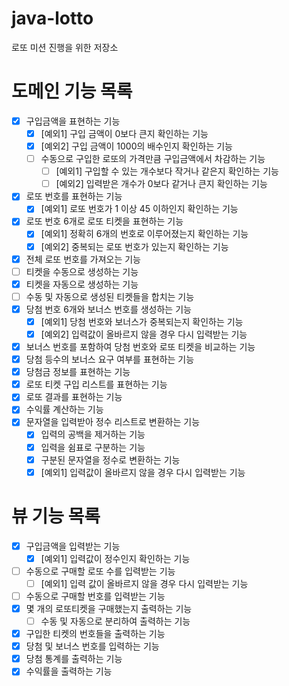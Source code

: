 # java-lotto
로또 미션 진행을 위한 저장소

# 도메인 기능 목록
- [X] 구입금액을 표현하는 기능
    - [X] [예외1] 구입 금액이 0보다 큰지 확인하는 기능
    - [X] [예외2] 구입 금액이 1000의 배수인지 확인하는 기능
    - [ ] 수동으로 구입한 로또의 가격만큼 구입금액에서 차감하는 기능
        - [ ] [예외1] 구입할 수 있는 개수보다 작거나 같은지 확인하는 기능
        - [ ] [예외2] 입력받은 개수가 0보다 같거나 큰지 확인하는 기능
- [X] 로또 번호를 표현하는 기능
    - [X] [예외1] 로또 번호가 1 이상 45 이하인지 확인하는 기능
- [X] 로또 번호 6개로 로또 티켓을 표현하는 기능
    - [X] [예외1] 정확히 6개의 번호로 이루어졌는지 확인하는 기능
    - [X] [예외2] 중복되는 로또 번호가 있는지 확인하는 기능
- [X] 전체 로또 번호를 가져오는 기능
- [ ] 티켓을 수동으로 생성하는 기능
- [X] 티켓을 자동으로 생성하는 기능
- [ ] 수동 및 자동으로 생성된 티켓들을 합치는 기능
- [X] 당첨 번호 6개와 보너스 번호를 생성하는 기능
    - [X] [예외1] 당첨 번호와 보너스가 중복되는지 확인하는 기능
    - [X] [예외2] 입력값이 올바르지 않을 경우 다시 입력받는 기능
- [X] 보너스 번호를 포함하여 당첨 번호와 로또 티켓을 비교하는 기능
- [X] 당첨 등수의 보너스 요구 여부를 표현하는 기능
- [X] 당첨금 정보를 표현하는 기능
- [X] 로또 티켓 구입 리스트를 표현하는 기능
- [X] 로또 결과를 표현하는 기능
- [X] 수익률 계산하는 기능
- [X] 문자열을 입력받아 정수 리스트로 변환하는 기능
    - [X] 입력의 공백을 제거하는 기능
    - [X] 입력을 쉼표로 구분하는 기능
    - [X] 구분된 문자열을 정수로 변환하는 기능
    - [X] [예외1] 입력값이 올바르지 않을 경우 다시 입력받는 기능

# 뷰 기능 목록
- [X] 구입금액을 입력받는 기능
    - [X] [예외1] 입력값이 정수인지 확인하는 기능
- [ ] 수동으로 구매할 로또 수를 입력받는 기능
    - [ ] [예외1] 입력 값이 올바르지 않을 경우 다시 입력받는 기능
- [ ] 수동으로 구매할 번호를 입력받는 기능
- [X] 몇 개의 로또티켓을 구매했는지 출력하는 기능
    - [ ] 수동 및 자동으로 분리하여 출력하는 기능
- [X] 구입한 티켓의 번호들을 출력하는 기능
- [X] 당첨 및 보너스 번호를 입력하는 기능
- [X] 당첨 통계를 출력하는 기능
- [X] 수익률을 출력하는 기능